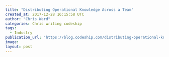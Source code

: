 ```yaml
---
title: "Distributing Operational Knowledge Across a Team"
created_at: 2017-12-28 16:15:58 UTC
author: "Chris Ward"
categories: Chris writing codeship
tags: 
  - Industry
publication_url: "https://blog.codeship.com/distributing-operational-knowledge-across-a-team/"
image: 
layout: post
---
```

